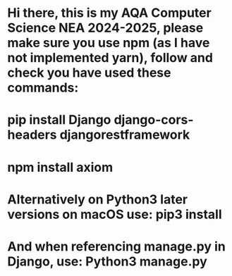 # Hi there, this is my AQA Computer Science NEA 2024-2025, please make sure you use npm (as I have not implemented yarn), follow and check you have used these commands:

# pip install Django django-cors-headers djangorestframework
# npm install axiom

# Alternatively on Python3 later versions on macOS use: pip3 install <your package>
# And when referencing manage.py in Django, use: Python3 manage.py <your argument>
